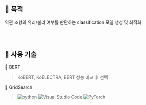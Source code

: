 ## :star2: 목적
약관 조항의 유리/불리 여부를 판단하는 classification 모델 생성 및 최적화

<br/><br/>

## :star2: 사용 기술
📌 BERT

> KoBERT, KoELECTRA, BERT 성능 비교 후 선택

📌 GridSearch

> ![python](https://img.shields.io/badge/Python-3776AB?style=for-the-badge&logo=python&logoColor=white)
> ![Visual Studio Code](https://img.shields.io/badge/Visual%20Studio%20Code-0078d7.svg?style=for-the-badge&logo=visual-studio-code&logoColor=white)
> ![PyTorch](https://img.shields.io/badge/PyTorch-%23EE4C2C.svg?style=for-the-badge&logo=PyTorch&logoColor=white)

